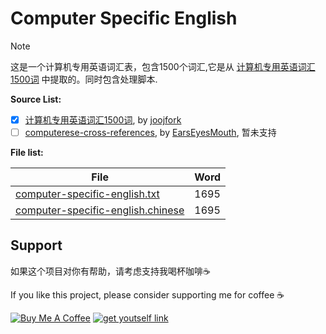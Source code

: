 # Computer Specific English

> [!NOTE] 
> 这是一个计算机专用英语词汇表，包含1500个词汇,它是从 [计算机专用英语词汇1500词][1] 中提取的。同时包含处理脚本.


**Source List:**
- [x] [计算机专用英语词汇1500词][1], by [joojfork][2]
- [ ] [computerese-cross-references][5], by [EarsEyesMouth][2], 暂未支持

**File list:**

| File                                   | Word |
|----------------------------------------|------|
| [computer-specific-english.txt][3]     | 1695 |
| [computer-specific-english.chinese][4] | 1695 |


## Support

如果这个项目对你有帮助，请考虑支持我喝杯咖啡☕️

If you like this project, please consider supporting me for coffee ☕️

[![Buy Me A Coffee](https://img.shields.io/badge/buy%20me%20-coffee-%2322BC18.svg)](https://www.buymeacoffee.com/chasengao) [![get youtself link](https://img.shields.io/badge/get%20youtself%20link-buymeacoffee-orange.svg)](https://www.buymeacoffee.com/invite/chasengao)

[1]: https://github.com/joojfork/mm
[2]: https://github.com/joojfork
[3]: computer-specific-english.txt
[4]: computer-specific-english.chinese.txt
[5]: https://github.com/EarsEyesMouth/computerese-cross-references
